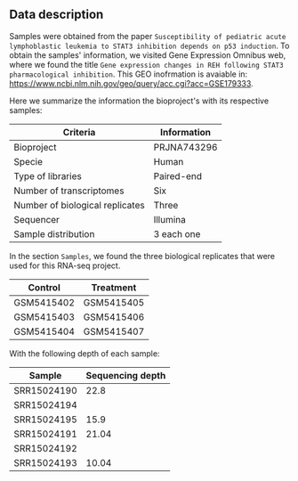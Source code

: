 ## **Data description**

Samples were obtained from the paper `Susceptibility of pediatric acute lymphoblastic leukemia to STAT3 inhibition depends on p53 induction`.
To obtain the samples' information, we visited Gene Expression Omnibus web, where we found the title `Gene expression changes in REH following STAT3 pharmacological inhibition`.
This GEO inofrmation is avaiable in: https://www.ncbi.nlm.nih.gov/geo/query/acc.cgi?acc=GSE179333. 

Here we summarize the information the bioproject's with its respective samples:

|             Criteria            | Information |
|---------------------------------|-------------|
|            Bioproject           | PRJNA743296 |
|              Specie             |    Human    |
|        Type of libraries        |  Paired-end |
|     Number of transcriptomes    |     Six     |
| Number of biological replicates |    Three    |
|             Sequencer           |   Illumina  |
|       Sample distribution       |  3 each one |

In the section `Samples`, we found the three biological replicates that were used for this RNA-seq project.

|     Control    |  Treatment  |
|----------------|-------------|
|   GSM5415402   | GSM5415405  |
|   GSM5415403   | GSM5415406  |
|   GSM5415404   | GSM5415407  |

With the following depth of each sample:

|    Sample     | Sequencing depth |
|---------------|------------------|
|  SRR15024190  |       22.8       |
|  SRR15024194  |                  |
|  SRR15024195  |       15.9       |
|  SRR15024191  |       21.04      |
|  SRR15024192  |                  |
|  SRR15024193  |      10.04       |
